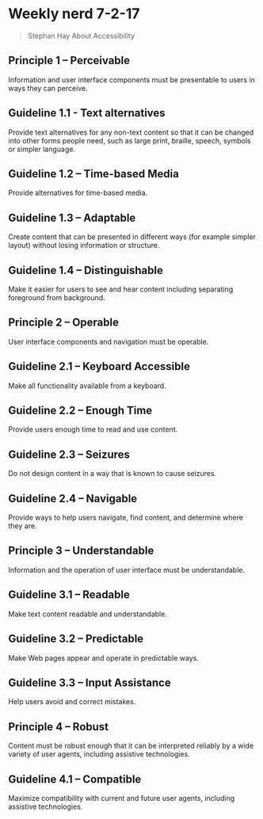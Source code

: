 # Weekly nerd 7-2-17

> Stephan Hay
> About Accessibility

## Principle 1 – Perceivable
Information and user interface components must be presentable to users in ways they can perceive.

## Guideline 1.1 - Text alternatives
Provide text alternatives for any non-text content so that it can be changed into other forms people need, such as large print, braille, speech, symbols or simpler language.

## Guideline 1.2 – Time-based Media
Provide alternatives for time-based media.

## Guideline 1.3 – Adaptable
Create content that can be presented in different ways (for example simpler layout) without losing information or structure.

## Guideline 1.4 – Distinguishable
Make it easier for users to see and hear content including separating foreground from background.

## Principle 2 – Operable
User interface components and navigation must be operable.

## Guideline 2.1 – Keyboard Accessible
Make all functionality available from a keyboard.

## Guideline 2.2 – Enough Time
Provide users enough time to read and use content.

## Guideline 2.3 – Seizures
Do not design content in a way that is known to cause seizures.

## Guideline 2.4 – Navigable
Provide ways to help users navigate, find content, and determine where they are.

## Principle 3 – Understandable
Information and the operation of user interface must be understandable.

## Guideline 3.1 – Readable
Make text content readable and understandable.

## Guideline 3.2 – Predictable
Make Web pages appear and operate in predictable ways.

## Guideline 3.3 – Input Assistance
Help users avoid and correct mistakes.

## Principle 4 – Robust
Content must be robust enough that it can be interpreted reliably by a wide variety of user agents, including assistive technologies.

## Guideline 4.1 – Compatible
Maximize compatibility with current and future user agents, including assistive technologies.
